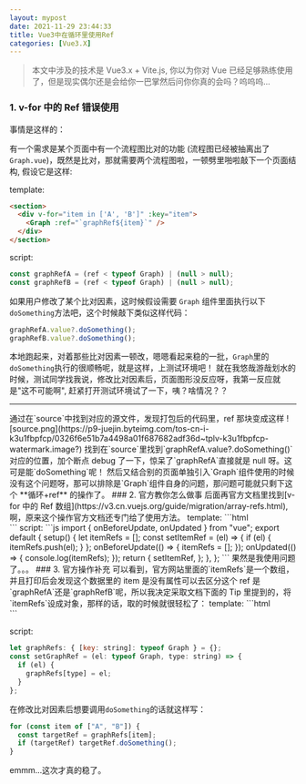 ```yaml
---
layout: mypost
date: 2021-11-29 23:44:33
title: Vue3中在循环里使用Ref
categories: [Vue3.X]
---
```


> 本文中涉及的技术是 Vue3.x + Vite.js,
> 你以为你对 Vue 已经足够熟练使用了，但是现实偶尔还是会给你一巴掌然后问你你真的会吗？呜呜呜...

### 1. v-for 中的 Ref 错误使用

事情是这样的：

有一个需求是某个页面中有一个流程图比对的功能 (流程图已经被抽离出了`Graph.vue`)，既然是比对，那就需要两个流程图啦，一顿劈里啪啦敲下一个页面结构, 假设它是这样:

template:

```html
<section>
  <div v-for="item in ['A', 'B']" :key="item">
    <Graph :ref="`graphRef${item}`" />
  </div>
</section>
```

script:

```js
const graphRefA = (ref < typeof Graph) | (null > null);
const graphRefB = (ref < typeof Graph) | (null > null);
```

如果用户修改了某个比对因素，这时候假设需要 `Graph` 组件里面执行以下`doSomething`方法吧，这个时候敲下类似这样代码：

```js
graphRefA.value?.doSomething();
graphRefB.value?.doSomething();
```

本地跑起来，对着那些比对因素一顿改，嗯嗯看起来稳的一批，`Graph`里的`doSomething`执行的很顺畅呢，就是这样，上测试环境吧！
就在我悠哉游哉划水的时候，测试同学找我说，修改比对因素后，页面图形没反应呀，我第一反应就是"这不可能啊", 赶紧打开测试环境试了一下，咦？啥情况？？

<hr />
通过在`source`中找到对应的源文件，发现打包后的代码里，ref 那块变成这样
![source.png](https://p9-juejin.byteimg.com/tos-cn-i-k3u1fbpfcp/0326f6e51b7a4498a01f687682adf36d~tplv-k3u1fbpfcp-watermark.image?)
找到在`source`里找到`graphRefA.value?.doSomething()`对应的位置，加个断点 debug 了一下，惊呆了`graphRefA`直接就是 null 呀。这可是能`doSomething`呢！
然后又结合别的页面单独引入`Graph`组件使用的时候没有这个问题呀，那可以排除是`Graph`组件自身的问题，那问题可能就只剩下这个 **循环+ref** 的操作了。
### 2. 官方教你怎么做事
后面再官方文档里找到[v-for 中的 Ref 数组](https://v3.cn.vuejs.org/guide/migration/array-refs.html), 啊，原来这个操作官方文档还专门给了使用方法。
template:
```html
<div v-for="item in list" :ref="setItemRef"></div>
```
script:
```js
import { onBeforeUpdate, onUpdated } from "vue";
export default {
  setup() {
    let itemRefs = [];
    const setItemRef = (el) => {
      if (el) {
        itemRefs.push(el);
      }
    };
    onBeforeUpdate(() => {
      itemRefs = [];
    });
    onUpdated(() => {
      console.log(itemRefs);
    });
    return {
      setItemRef,
    };
  },
};
```
果然是我使用问题了。。。
### 3. 官方操作补充
可以看到，官方网站里面的`itemRefs`是一个数组，并且打印后会发现这个数据里的 item 是没有属性可以去区分这个 ref 是`graphRefA`还是`graphRefB`呢，所以我决定采取文档下面的 Tip 里提到的，将`itemRefs`设成对象，那样的话，取的时候就很轻松了：
template:
```html
<div v-for="item in ['A', 'B']" :key="item">
  <Graph :ref="(el) => setGraphRef(el, item)" />
</div>
```

script:

```js
let graphRefs: { [key: string]: typeof Graph } = {};
const setGraphRef = (el: typeof Graph, type: string) => {
  if (el) {
    graphRefs[type] = el;
  }
};
```

在修改比对因素后想要调用`doSomething`的话就这样写：

```js
for (const item of ["A", "B"]) {
  const targetRef = graphRefs[item];
  if (targetRef) targetRef.doSomething();
}
```

emmm...这次才真的稳了。

